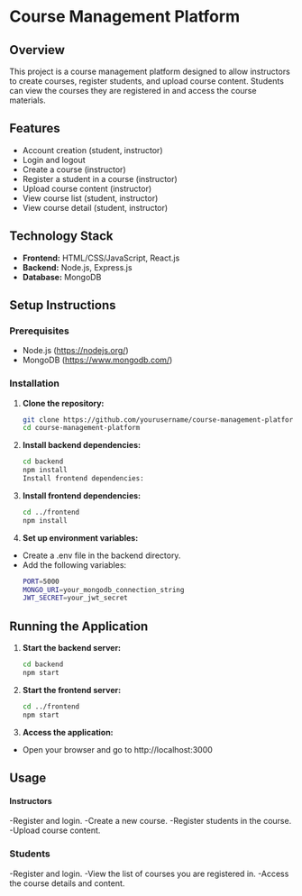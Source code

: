 # Course Management Platform

## Overview
This project is a course management platform designed to allow instructors to create courses, register students, and upload course content. Students can view the courses they are registered in and access the course materials.

## Features
- Account creation (student, instructor)
- Login and logout
- Create a course (instructor)
- Register a student in a course (instructor)
- Upload course content (instructor)
- View course list (student, instructor)
- View course detail (student, instructor)

## Technology Stack
- **Frontend:** HTML/CSS/JavaScript, React.js
- **Backend:** Node.js, Express.js
- **Database:** MongoDB

## Setup Instructions

### Prerequisites
- Node.js (https://nodejs.org/)
- MongoDB (https://www.mongodb.com/)

### Installation

1. **Clone the repository:**
   ```sh
   git clone https://github.com/yourusername/course-management-platform.git
   cd course-management-platform
2. **Install backend dependencies:**
    ```sh
    cd backend
    npm install
    Install frontend dependencies:
3. **Install frontend dependencies:**
    ```sh
    cd ../frontend
    npm install

4. **Set up environment variables:**

- Create a .env file in the backend directory.
- Add the following variables:
    ```sh
    PORT=5000
    MONGO_URI=your_mongodb_connection_string
    JWT_SECRET=your_jwt_secret

 ## Running the Application ##

1. **Start the backend server:**

    ```sh
    cd backend
    npm start

2. **Start the frontend server:**

    ```sh
    cd ../frontend
    npm start

3. **Access the application:**
- Open your browser and go to http://localhost:3000


## Usage ##

#### Instructors ###
-Register and login.
-Create a new course.
-Register students in the course.
-Upload course content.

### Students ###

-Register and login.
-View the list of courses you are registered in.
-Access the course details and content.
